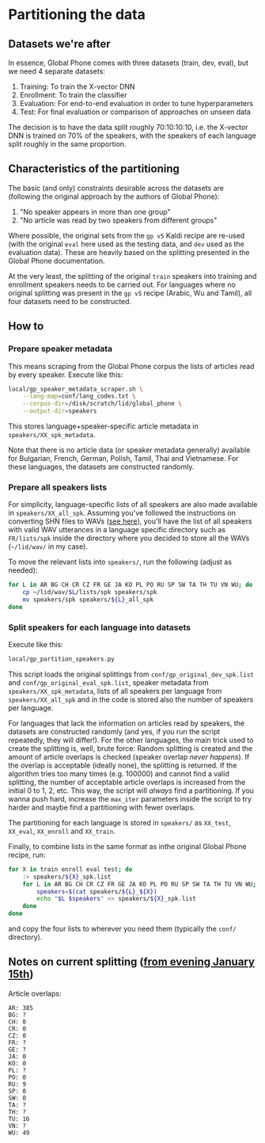 # Partitioning the data

## Datasets we're after
In essence, Global Phone comes with three datasets (train, dev, eval), but we need 4 separate datasets:
1. Training: To train the X-vector DNN
1. Enrollment: To train the classifier
1. Evaluation: For end-to-end evaluation in order to tune hyperparameters
1. Test: For final evaluation or comparison of approaches on unseen data

The decision is to have the data split roughly 70:10:10:10, i.e. the X-vector DNN is trained on 70% of the speakers, with the speakers of each language split roughly in the same proportion.

## Characteristics of the partitioning
The basic (and only) constraints desirable across the datasets are (following the original approach by the authors of Global Phone):
1. "No speaker appears in more than one group"
1. "No article was read by two speakers from different groups"

Where possible, the original sets from the `gp v5` Kaldi recipe are re-used (with the original `eval` here used as the testing data, and `dev` used as the evaluation data). These are heavily based on the splitting presented in the Global Phone documentation. 

At the very least, the splitting of the original `train` speakers into training and enrollment speakers needs to be carried out. For languages where no original splitting was present in the `gp v5` recipe (Arabic, Wu and Tamil), all four datasets need to be constructed.

## How to

### Prepare speaker metadata
This means scraping from the Global Phone corpus the lists of articles read by every speaker. Execute like this:
```bash
local/gp_speaker_metadata_scraper.sh \
	--lang-map=conf/lang_codes.txt \
	--corpus-dir=/disk/scratch/lid/global_phone \
	--output-dir=speakers
```

This stores language+speaker-specific article metadata in `speakers/XX_spk_metadata`.

Note that there is no article data (or speaker metadata generally) available for Bulgarian, French, German, Polish, Tamil, Thai and Vietnamese. For these languages, the datasets are constructed randomly.

### Prepare all speakers lists
For simplicity, language-specific lists of all speakers are also made available in `speakers/XX_all_spk`. Assuming you've followed the instructions on converting SHN files to WAVs ([see here](processing_wavs.md)), you'll have the list of all speakers with valid WAV utterances in a language specific directory such as `FR/lists/spk` inside the directory where you decided to store all the WAVs (`~/lid/wav/` in my case).

To move the relevant lists into `speakers/`, run the following (adjust as needed):
```bash
for L in AR BG CH CR CZ FR GE JA KO PL PO RU SP SW TA TH TU VN WU; do
	cp ~/lid/wav/$L/lists/spk speakers/spk
	mv speakers/spk speakers/${L}_all_spk
done
```

### Split speakers for each language into datasets
Execute like this:
```bash
local/gp_partition_speakers.py
```

This script loads the original splittings from `conf/gp_original_dev_spk.list` and `conf/gp_original_eval_spk.list`, speaker metadata from `speakers/XX_spk_metadata`, lists of all speakers per language from `speakers/XX_all_spk` and in the code is stored also the number of speakers per language.

For languages that lack the information on articles read by speakers, the datasets are constructed randomly (and yes, if you run the script repeatedly, they will differ!). For the other languages, the main trick used to create the splitting is, well, brute force: Random splitting is created and the amount of article overlaps is checked (speaker overlap *never happens*). If the overlap is acceptable (ideally none), the splitting is returned. If the algorithm tries too many times (e.g. 100000) and cannot find a valid splitting, the number of acceptable article overlaps is increased from the initial 0 to 1, 2, etc. This way, the script will *always* find a partitioning. If you wanna push hard, increase the `max_iter` parameters inside the script to try harder and maybe find a partitioning with fewer overlaps.

The partitioning for each language is stored in `speakers/` as `XX_test`, `XX_eval`, `XX_enroll` and `XX_train`.


Finally, to combine lists in the same format as inthe original Global Phone recipe, run:
```bash
for X in train enroll eval test; do
	:> speakers/${X}_spk.list
	for L in AR BG CH CR CZ FR GE JA KO PL PO RU SP SW TA TH TU VN WU; do
		speakers=$(cat speakers/${L}_${X})
		echo "$L $speakers" >> speakers/${X}_spk.list
	done
done
```
and copy the four lists to wherever you need them (typically the `conf/` directory).

## Notes on current splitting ([from evening January 15th](https://github.com/samsucik/language-ident-from-speech/commit/cf1fbe82527670ff9881b6f722adb7b1772683b5))
Article overlaps:
```
AR: 385
BG: ?
CH: 0
CR: 0
CZ: 0
FR: ?
GE: ?
JA: 0
KO: 0
PL: ?
PO: 0
RU: 9
SP: 0
SW: 0
TA: ?
TH: ?
TU: 16
VN: ?
WU: 49
```
